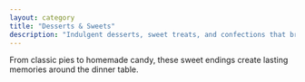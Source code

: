 ```yaml
---
layout: category
title: "Desserts & Sweets"
description: "Indulgent desserts, sweet treats, and confections that bring joy to any meal or celebration."
---
```


From classic pies to homemade candy, these sweet endings create lasting memories around the dinner table.